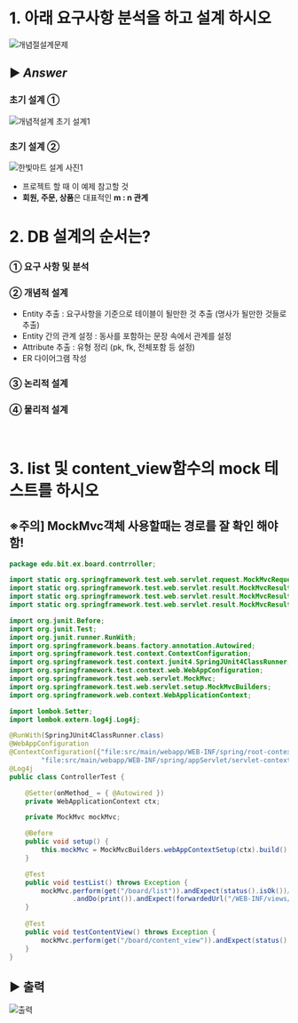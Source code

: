 # 1. 아래 요구사항 분석을 하고 설계 하시오
![개념절설계문제](https://user-images.githubusercontent.com/74290204/106716557-ef61bf00-6641-11eb-8b1d-8a6007d084bd.PNG)

## ▶ *Answer* 
### 초기 설계 ①
![개념적설계 초기 설계1](https://user-images.githubusercontent.com/74290204/106716695-17512280-6642-11eb-8489-71c42316b832.jpg)

### 초기 설계 ②
![한빛마트 설계 사진1](https://user-images.githubusercontent.com/74290204/106716805-38b20e80-6642-11eb-995b-aab2b44c4e5c.jpg)

- 프로젝트 할 때 이 예제 참고할 것 
- **회원, 주문, 상품**은 대표적인 **m : n 관계**

# 2. DB 설계의 순서는?
### ① 요구 사항 및 분석 
### ② 개념적 설계
- Entity 추출 : 요구사항을 기준으로 테이블이 될만한 것 추출 (명사가 될만한 것들로 추출)
- Entity 간의 관계 설정 : 동사를 포함하는 문장 속에서 관계를 설정
- Attribute 추출 : 유형 정리 (pk, fk, 전체포함 등 설정)
- ER 다이어그램 작성 

### ③ 논리적 설계
### ④ 물리적 설계
<br>

# 3. list 및 content_view함수의 mock 테스트를 하시오

## ※주의] MockMvc객체 사용할때는 경로를 잘 확인 해야함!
```java
package edu.bit.ex.board.contrroller;

import static org.springframework.test.web.servlet.request.MockMvcRequestBuilders.get;
import static org.springframework.test.web.servlet.result.MockMvcResultHandlers.print;
import static org.springframework.test.web.servlet.result.MockMvcResultMatchers.forwardedUrl;
import static org.springframework.test.web.servlet.result.MockMvcResultMatchers.status;

import org.junit.Before;
import org.junit.Test;
import org.junit.runner.RunWith;
import org.springframework.beans.factory.annotation.Autowired;
import org.springframework.test.context.ContextConfiguration;
import org.springframework.test.context.junit4.SpringJUnit4ClassRunner;
import org.springframework.test.context.web.WebAppConfiguration;
import org.springframework.test.web.servlet.MockMvc;
import org.springframework.test.web.servlet.setup.MockMvcBuilders;
import org.springframework.web.context.WebApplicationContext;

import lombok.Setter;
import lombok.extern.log4j.Log4j;

@RunWith(SpringJUnit4ClassRunner.class)
@WebAppConfiguration 
@ContextConfiguration({"file:src/main/webapp/WEB-INF/spring/root-context.xml",
		"file:src/main/webapp/WEB-INF/spring/appServlet/servlet-context.xml" })
@Log4j
public class ControllerTest {

	@Setter(onMethod_ = { @Autowired })
	private WebApplicationContext ctx; 

	private MockMvc mockMvc;

	@Before
	public void setup() {
		this.mockMvc = MockMvcBuilders.webAppContextSetup(ctx).build();
	}

	@Test
	public void testList() throws Exception {
		mockMvc.perform(get("/board/list")).andExpect(status().isOk())// 응답 검증, 경로 잘 맞춰줘야함
				.andDo(print()).andExpect(forwardedUrl("/WEB-INF/views/list.jsp")); // view 경로
	}
	
	@Test
	public void testContentView() throws Exception {
		mockMvc.perform(get("/board/content_view")).andExpect(status().isOk()).andDo(print()).andExpect(forwardedUrl("/WEB-INF/views/content_view.jsp"));
	}
}
```

## ▶ 출력
![출력](https://user-images.githubusercontent.com/74290204/106719284-76646680-6645-11eb-8904-0507360e5baf.PNG)
